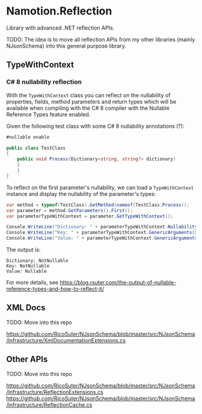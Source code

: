 # Namotion.Reflection

Library with advanced .NET reflection APIs.

TODO: The idea is to move all reflection APIs from my other libraries (mainly NJsonSchema) into this general purpose library.

## TypeWithContext

### C# 8 nullability reflection

With the `TypeWithContext` class you can reflect on the nullability of properties, fields, method parameters and return types which will be available when compiling with the C# 8 compiler with the Nullable Reference Types feature enabled. 

Given the following test class with some C# 8 nullability annotations (?):

```csharp
#nullable enable

public class TestClass
{
    public void Process(Dictionary<string, string?> dictionary)
    {
    }
}
```

To reflect on the first parameter's nullability, we can load a `TypeWithContext` instance and display the nullability of the parameter's types:

```csharp
var method = typeof(TestClass).GetMethod(nameof(TestClass.Process));
var parameter = method.GetParameters().First();
var parameterTypeWithContext = parameter.GetTypeWithContext();

Console.WriteLine("Dictionary: " + parameterTypeWithContext.Nullability);
Console.WriteLine("Key: " + parameterTypeWithContext.GenericArguments[0].Nullability);
Console.WriteLine("Value: " + parameterTypeWithContext.GenericArguments[1].Nullability);
```

The output is: 

```
Dictionary: NotNullable
Key: NotNullable
Value: Nullable
```

For more details, see https://blog.rsuter.com/the-output-of-nullable-reference-types-and-how-to-reflect-it/

## XML Docs

TODO: Move into this repo

https://github.com/RicoSuter/NJsonSchema/blob/master/src/NJsonSchema/Infrastructure/XmlDocumentationExtensions.cs

## Other APIs

TODO: Move into this repo

https://github.com/RicoSuter/NJsonSchema/blob/master/src/NJsonSchema/Infrastructure/ReflectionExtensions.cs
https://github.com/RicoSuter/NJsonSchema/blob/master/src/NJsonSchema/Infrastructure/ReflectionCache.cs
